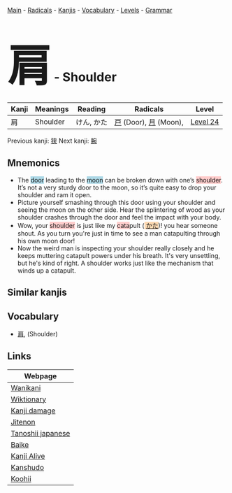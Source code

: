 <style> bigfont {font-size: 100px}</style>
[Main](../README.md) -
[Radicals](../radicals.md) -
[Kanjis](../kanjis.md) -
[Vocabulary](../vocabulary.md) -
[Levels](../levels.md) -
[Grammar](../grammar.md)
# <bigfont> 肩</bigfont> - Shoulder 

| Kanji | Meanings | Reading | Radicals | Level |
| --- | --- | --- | --- | --- |
| 肩 | Shoulder | けん, かた | [戸](../radicals/戸.md) (Door), [月](../radicals/月.md) (Moon),  | [Level 24](../levels/wk_level24.md) |

Previous kanji: [狭](狭.md) Next kanji: [腕](腕.md) 

## Mnemonics
 * The <span style="background-color:#ADD8E6"> door</span> leading to the <span style="background-color:#ADD8E6"> moon</span> can be broken down with one’s <span style="background-color:#ffcccb"> shoulder</span>. It’s not a very sturdy door to the moon, so it’s quite easy to drop your shoulder and ram it open.
* Picture yourself smashing through this door using your shoulder and seeing the moon on the other side. Hear the splintering of wood as your shoulder crashes through the door and feel the impact with your body.
* Wow, your <span style="background-color:#ffcccb"> shoulder</span> is just like my <span style="background-color:#ffcccb"> cata</span>pult (<span style="background-color:#fed8b1"> [かた](https://jisho.org/search/かた)</span>)! you hear someone shout. As you turn you're just in time to see a man catapulting through his own moon door!
* Now the weird man is inspecting your shoulder really closely and he keeps muttering catapult powers under his breath. It's very unsettling, but he's kind of right. A shoulder works just like the mechanism that winds up a catapult.


## Similar kanjis
 


## Vocabulary
 * [肩](../vocabulary/肩.md), (Shoulder)



## Links 

| Webpage |
| --- |
| [Wanikani          ](https://www.wanikani.com/kanji/肩) |
| [Wiktionary        ](https://en.wiktionary.org/wiki/肩) |
| [Kanji damage      ](http://www.kanjidamage.com/kanji/search?utf8=✓&q=肩) |
| [Jitenon           ](https://jitenon.com/kanji/肩) |
| [Tanoshii japanese ](https://www.tanoshiijapanese.com/dictionary/kanji.cfm?k=肩) |
| [Baike             ](https://baike.baidu.com/item/肩) |
| [Kanji Alive       ](https://app.kanjialive.com/肩) |
| [Kanshudo          ](https://www.kanshudo.com/searchmn?q=肩) |
| [Koohii            ](https://kanji.koohii.com/study/kanji/肩) |
